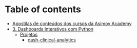 # Table of contents

* [Apostilas de conteúdos dos cursos da Asimov Academy](README.md)
* [3. Dashboards Interativos com Python](<3. Dashboards Interativos com Python/README.md>)
  * [Projetos](<3. Dashboards Interativos com Python/Projetos/README.md>)
    * [dash-clinical-analytics](<3. Dashboards Interativos com Python/Projetos/dashboard-de-gestao-de-hospitais/README.md>)
